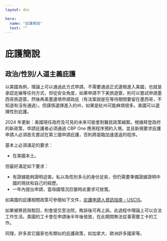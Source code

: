 ```yaml
---
layout: doc

hero:
  name: "庇護簡說"
  text: ""
---
```


# 庇護簡說

## 政治/性別/人道主義庇護

以美國為例，理論上可以通過此方式申請。不需要通過正式邊檢進入美國，也就是承認走線等任何方式，但從安全角度，如果申請不下美旅遊簽，則可以嘗試申請墨西哥旅遊簽，然後再美墨邊境申請政庇（有法案說是在等待期間要留在墨西哥，不知道有沒有通過）。但謹慎選擇進入的州，如果是紅州可能麻煩很多。美國可以選擇性別庇護。

2024 年更新：美國現任政府及可見的未來可能會對難民政策縮緊。根據拜登政府的新政策，申請庇護者必須通過 CBP One 應用程序預約入境，並且新規要求庇護申請人必須首先嘗試在第三國申請庇護，否則將面臨加速遣返的程序 ​。

基本上必須滿足的要求：

- 在美國本土。

但最好滿足如下要求：

- 有證據能夠證明迫害。私以為性別多元的身份足矣，但仍需要準備證據證明中國的現狀和自己的經歷。
- 一年內提出申請，當母國情況巨變時此要求可放寬。

如美國的庇護相關政策可參閱如下文件，[庇護申請人資訊指南 - USCIS](https://www.uscis.gov/sites/default/files/document/guides/info-guide-prospective-asylum-applicants-chinese.pdf)。

如果被移民局駁回，則會提交至法院，敗訴後可再上訴。此過程中理論上可以合法工作生活。美國的工卡會在申請後半年後發放，在此期間無法從事需要工卡的工作。

同理，許多其它國家也有類似的庇護政策，如加拿大、歐洲許多國家等。

[^1]: [Fact Sheet: DHS Continues to Strengthen Border Security, Reduce Irregular Migration, and Mobilize International Partnerships - US Homeland Security](https://www.dhs.gov/news/2024/06/04/fact-sheet-dhs-continues-strengthen-border-security-reduce-irregular-migration-and)
[^2]: [“We Couldn’t Wait” Digital Metering at the US-Mexico Border - Human Rights Watch](https://www.hrw.org/report/2024/05/01/we-couldnt-wait/digital-metering-us-mexico-border)
